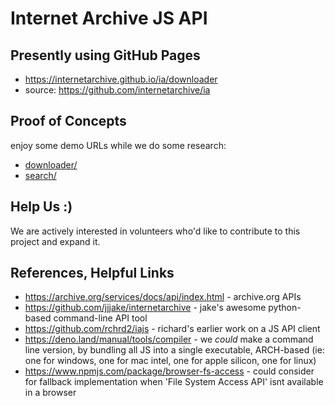 # Internet Archive JS API

## Presently using GitHub Pages
- <https://internetarchive.github.io/ia/downloader>
- source: <https://github.com/internetarchive/ia>

## Proof of Concepts
enjoy some demo URLs while we do some research:
- [downloader/](downloader/)
- [search/](search/)


## Help Us :)
We are actively interested in volunteers who'd like to contribute to this project and expand it.


## References, Helpful Links
- <https://archive.org/services/docs/api/index.html> - archive.org APIs
- <https://github.com/jjjake/internetarchive> - jake's awesome python-based command-line API tool
- <https://github.com/rchrd2/iajs> - richard's earlier work on a JS API client
- <https://deno.land/manual/tools/compiler> - we _could_ make a command line version, by bundling all JS into a single executable, ARCH-based (ie: one for windows, one for mac intel, one for apple silicon, one for linux)
- <https://www.npmjs.com/package/browser-fs-access> - could consider for fallback implementation when  'File System Access API' isnt available in a browser
